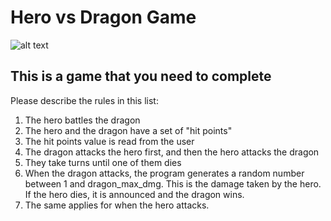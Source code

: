 # Hero vs Dragon Game

![alt text](https://cinemasiren.com/wp-content/uploads/2014/06/Viking-vs-Dragon.jpg "Mighty Hero vs Evil Dragon")

## This is a game that you need to complete

Please describe the rules in this list:
1. The hero battles the dragon
2. The hero and the dragon have a set of "hit points"
3. The hit points value is read from the user
4. The dragon attacks the hero first, and then the hero attacks the dragon
5. They take turns until one of them dies
6. When the dragon attacks, the program generates a random number between 1 and dragon_max_dmg. This is the damage taken by the hero. If the hero dies, it is announced and the dragon wins.
7. The same applies for when the hero attacks.
